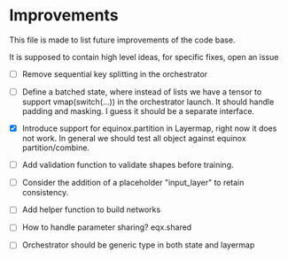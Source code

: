 # Improvements

This file is made to list future improvements of the code base.

It is supposed to contain high level ideas, for specific fixes, open an issue

- [ ] Remove sequential key splitting in the orchestrator

- [ ] Define a batched state, where instead of lists we have a tensor to support vmap(switch(...)) in the orchestrator launch.
It should handle padding and masking. I guess it should be a separate interface.

- [x] Introduce support for equinox.partition in Layermap, right now it does not work. In general we should test all object against
equinox partition/combine.

- [ ] Add validation function to validate shapes before training.

- [ ] Consider the addition of a placeholder "input_layer" to retain consistency.

- [ ] Add helper function to build networks

- [ ] How to handle parameter sharing? eqx.shared

- [ ] Orchestrator should be generic type in both state and layermap
